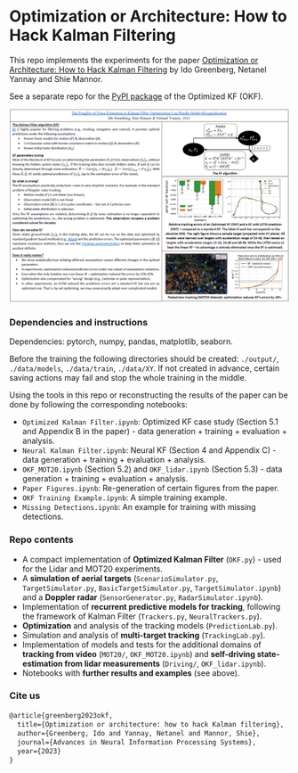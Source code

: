 # Optimization or Architecture: How to Hack Kalman Filtering

This repo implements the experiments for the paper [Optimization or Architecture: How to Hack Kalman Filtering](https://arxiv.org/abs/2310.00675) by Ido Greenberg, Netanel Yannay and Shie Mannor.

See a separate repo for the [PyPI package](https://pypi.org/project/Optimized-Kalman-Filter/) of the Optimized KF (OKF).

<img src="https://github.com/ido90/UsingKalmanFilterTheRightWay/blob/master/poster/Poster.png" width="960">

### Dependencies and instructions
Dependencies: pytorch, numpy, pandas, matplotlib, seaborn.

Before the training the following directories should be created: `./output/`, `./data/models`, `./data/train`, `./data/XY`. If not created in advance, certain saving actions may fail and stop the whole training in the middle.

Using the tools in this repo or reconstructing the results of the paper can be done by following the corresponding notebooks:
* `Optimized Kalman Filter.ipynb`: Optimized KF case study (Section 5.1 and Appendix B in the paper) - data generation + training + evaluation + analysis.
* `Neural Kalman Filter.ipynb`: Neural KF (Section 4 and Appendix C) - data generation + training + evaluation + analysis.
* `OKF_MOT20.ipynb` (Section 5.2) and `OKF_lidar.ipynb` (Section 5.3) - data generation + training + evaluation + analysis.
* `Paper Figures.ipynb`: Re-generation of certain figures from the paper.
* `OKF Training Example.ipynb`: A simple training example.
* `Missing Detections.ipynb`: An example for training with missing detections.

### Repo contents
* A compact implementation of **Optimized Kalman Filter** (`OKF.py`) - used for the Lidar and MOT20 experiments.
* A **simulation of aerial targets** (`ScenarioSimulator.py`, `TargetSimulator.py`, `BasicTargetSimulator.py`, `TargetSimulator.ipynb`) and a **Doppler radar** (`SensorGenerator.py`, `RadarSimulator.ipynb`).
* Implementation of **recurrent predictive models for tracking**, following the framework of Kalman Filter (`Trackers.py`, `NeuralTrackers.py`).
* **Optimization** and analysis of the tracking models (`PredictionLab.py`).
* Simulation and analysis of **multi-target tracking** (`TrackingLab.py`).
* Implementation of models and tests for the additional domains of **tracking from video** (`MOT20/`, `OKF_MOT20.ipynb`) and **self-driving state-estimation from lidar measurements** (`Driving/`, `OKF_lidar.ipynb`).
* Notebooks with **further results and examples** (see above).

### Cite us
```
@article{greenberg2023okf,
  title={Optimization or architecture: how to hack Kalman filtering},
  author={Greenberg, Ido and Yannay, Netanel and Mannor, Shie},
  journal={Advances in Neural Information Processing Systems},
  year={2023}
}
```
